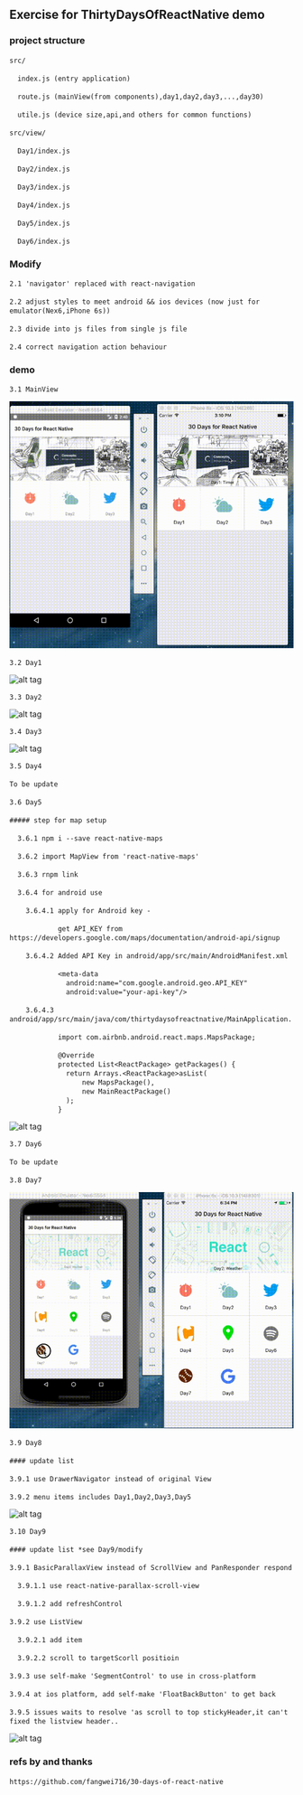 ## Exercise for ThirtyDaysOfReactNative demo

### project structure

    src/
  
      index.js (entry application)
      
      route.js (mainView(from components),day1,day2,day3,...,day30)

      utile.js (device size,api,and others for common functions)

    src/view/

      Day1/index.js 

      Day2/index.js

      Day3/index.js

      Day4/index.js

      Day5/index.js

      Day6/index.js

### Modify

    2.1 'navigator' replaced with react-navigation

    2.2 adjust styles to meet android && ios devices (now just for emulator(Nex6,iPhone 6s))

    2.3 divide into js files from single js file

    2.4 correct navigation action behaviour

### demo

    3.1 MainView

  ![alt tag](https://github.com/lastingyeh/ThirtyDaysOfReactNative/blob/master/demo/mainView.gif)

    3.2 Day1

  ![alt tag](https://github.com/lastingyeh/ThirtyDaysOfReactNative/blob/master/demo/Day1.gif)

    3.3 Day2 

  ![alt tag](https://github.com/lastingyeh/ThirtyDaysOfReactNative/blob/master/demo/Day2.gif)

    3.4 Day3

  ![alt tag](https://github.com/lastingyeh/ThirtyDaysOfReactNative/blob/master/demo/Day3.gif)

    3.5 Day4

    To be update

    3.6 Day5

    ##### step for map setup

      3.6.1 npm i --save react-native-maps 

      3.6.2 import MapView from 'react-native-maps'

      3.6.3 rnpm link

      3.6.4 for android use

        3.6.4.1 apply for Android key - 
        
                get API_KEY from https://developers.google.com/maps/documentation/android-api/signup

        3.6.4.2 Added API Key in android/app/src/main/AndroidManifest.xml

                <meta-data
                  android:name="com.google.android.geo.API_KEY"
                  android:value="your-api-key"/>

        3.6.4.3 android/app/src/main/java/com/thirtydaysofreactnative/MainApplication.
        
                import com.airbnb.android.react.maps.MapsPackage;

                @Override
                protected List<ReactPackage> getPackages() {
                  return Arrays.<ReactPackage>asList(
                      new MapsPackage(),
                      new MainReactPackage()
                  );
                }

  ![alt tag](https://github.com/lastingyeh/ThirtyDaysOfReactNative/blob/master/demo/Day5.gif)

    3.7 Day6

    To be update

    3.8 Day7 

  ![alt tag](https://github.com/lastingyeh/ThirtyDaysOfReactNative/blob/master/demo/Day7.gif)

    3.9 Day8

    #### update list
    
    3.9.1 use DrawerNavigator instead of original View

    3.9.2 menu items includes Day1,Day2,Day3,Day5

  ![alt tag](https://github.com/lastingyeh/ThirtyDaysOfReactNative/blob/master/demo/Day8.gif)

    3.10 Day9

    #### update list *see Day9/modify

    3.9.1 BasicParallaxView instead of ScrollView and PanResponder respond

      3.9.1.1 use react-native-parallax-scroll-view

      3.9.1.2 add refreshControl
    
    3.9.2 use ListView 

      3.9.2.1 add item 

      3.9.2.2 scroll to targetScorll positioin

    3.9.3 use self-make 'SegmentControl' to use in cross-platform

    3.9.4 at ios platform, add self-make 'FloatBackButton' to get back

    3.9.5 issues waits to resolve 'as scroll to top stickyHeader,it can't fixed the listview header..

  ![alt tag](https://github.com/lastingyeh/ThirtyDaysOfReactNative/blob/master/demo/Day9.gif)

    
### refs by and thanks

    https://github.com/fangwei716/30-days-of-react-native